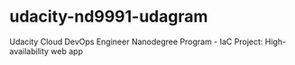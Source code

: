# udacity-nd9991-udagram
Udacity Cloud DevOps Engineer Nanodegree Program - IaC Project: High-availability web app
